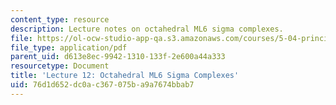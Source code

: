 ```yaml
---
content_type: resource
description: Lecture notes on octahedral ML6 sigma complexes.
file: https://ol-ocw-studio-app-qa.s3.amazonaws.com/courses/5-04-principles-of-inorganic-chemistry-ii-fall-2008/76d1d652dc0ac367075ba9a7674bbab7_Lecture_12.pdf
file_type: application/pdf
parent_uid: d613e8ec-9942-1310-133f-2e600a44a333
resourcetype: Document
title: 'Lecture 12: Octahedral ML6 Sigma Complexes'
uid: 76d1d652-dc0a-c367-075b-a9a7674bbab7
---
```

